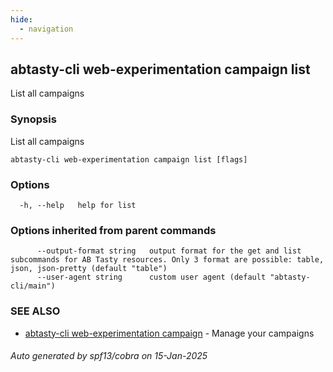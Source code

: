 ```yaml
---
hide:
  - navigation
---
```

## abtasty-cli web-experimentation campaign list

List all campaigns

### Synopsis

List all campaigns

```
abtasty-cli web-experimentation campaign list [flags]
```

### Options

```
  -h, --help   help for list
```

### Options inherited from parent commands

```
      --output-format string   output format for the get and list subcommands for AB Tasty resources. Only 3 format are possible: table, json, json-pretty (default "table")
      --user-agent string      custom user agent (default "abtasty-cli/main")
```

### SEE ALSO

* [abtasty-cli web-experimentation campaign](abtasty-cli_web-experimentation_campaign.md)	 - Manage your campaigns

###### Auto generated by spf13/cobra on 15-Jan-2025
